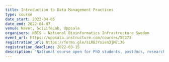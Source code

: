 ```yaml
---
title: Introduction to Data Management Practices
type: course
date_start: 2022-04-05
date_end: 2022-04-07
venue: Navet, SciLifeLab, Uppsala
organisers: NBIS – National Bioinformatics Infrastructure Sweden
event_url: https://uppsala.instructure.com/courses/58273
registration_url: https://forms.gle/sLRBJYsien3jM7i36
registration_deadline: 2022-03-15
description: "National course open for PhD students, postdocs, researchers and other employees within all Swedish universities. This course will introduce important aspects of Research Data Management through a series of lectures and hands-on computer exercises. The course is intended for researchers that want to take the first steps towards a more systematic and reproducible approach to analysing and managing research data."
---
```

